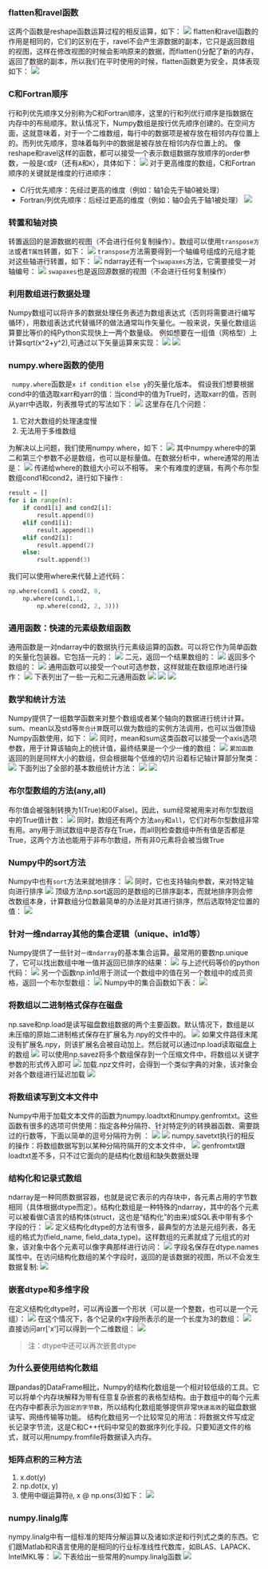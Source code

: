 ### flatten和ravel函数
这两个函数是reshape函数运算过程的相反运算，如下：
![](https://upload-images.jianshu.io/upload_images/15777037-6da9cfffb311fbb1.png?imageMogr2/auto-orient/strip%7CimageView2/2/w/1240)
flatten和ravel函数的作用是相同的，它们的区别在于，ravel不会产生源数据的副本，它只是返回数组的视图，这样在修改视图的时候会影响原来的数据，而flatten()分配了新的内存，返回了数据的副本，所以我们在平时使用的时候，flatten函数更为安全，具体表现如下：
![](https://upload-images.jianshu.io/upload_images/15777037-9c0d49b0019bc069.png?imageMogr2/auto-orient/strip%7CimageView2/2/w/1240)

### C和Fortran顺序
行和列优先顺序又分别称为C和Fortran顺序，这里的行和列优行顺序是指数据在内存中的布局顺序。默认情况下，Numpy数组是按行优先顺序创建的。在空间方面，这就意味着，对于一个二维数组，每行中的数据项是被存放在相邻内存位置上的。而列优先顺序，意味着每列中的数据是被存放在相邻内存位置上的。
像reshape和ravel这样的函数，都可以接受一个表示数组数据存放顺序的order参数，一般是`C`或`F`（还有`A`和`K`），具体如下：
![](https://upload-images.jianshu.io/upload_images/15777037-81205c51325e34bc.png?imageMogr2/auto-orient/strip%7CimageView2/2/w/1240)
对于更高维度的数组，C和Fortran顺序的关键就是维度的行进顺序：
* C/行优先顺序：先经过更高的维度（例如：轴1会先于轴0被处理）
* Fortran/列优先顺序：后经过更高的维度（例如：轴0会先于轴1被处理）
![](https://upload-images.jianshu.io/upload_images/15777037-2c5e5d26d0a290aa.png?imageMogr2/auto-orient/strip%7CimageView2/2/w/1240)

### 转置和轴对换
转置返回的是源数据的视图（不会进行任何复制操作）。数组可以使用`transpose方法`或者`T属性`转置，如下：
![](https://upload-images.jianshu.io/upload_images/15777037-bede51784ee10c7d.png?imageMogr2/auto-orient/strip%7CimageView2/2/w/1240)
`transpose`方法需要得到一个轴编号组成的元组才能对这些轴进行转置，如下：
![](https://upload-images.jianshu.io/upload_images/15777037-29a4904c4efd4eb1.png?imageMogr2/auto-orient/strip%7CimageView2/2/w/1240)
ndarray还有一个`swapaxes`方法，它需要接受一对轴编号：
![](https://upload-images.jianshu.io/upload_images/15777037-57faf79181aab488.png?imageMogr2/auto-orient/strip%7CimageView2/2/w/1240)
`swapaxes`也是返回源数据的视图（不会进行任何复制操作）

### 利用数组进行数据处理
 Numpy数组可以将许多的数据处理任务表述为数组表达式（否则将需要进行编写循环），用数组表达式代替循环的做法通常叫作矢量化。一般来说，矢量化数组运算要比等价的纯Python实现快上一两个数量级。
 例如想要在一组值（网格型）上计算sqrt(x^2+y^2),可通过以下矢量运算来实现：
 ![](https://upload-images.jianshu.io/upload_images/15777037-75d086923cd37a13.png?imageMogr2/auto-orient/strip%7CimageView2/2/w/1240)
 ![](https://upload-images.jianshu.io/upload_images/15777037-8a8b85b39d8c1182.png?imageMogr2/auto-orient/strip%7CimageView2/2/w/1240)

### numpy.where函数的使用
` numpy.where`函数是`x if condition else y`的矢量化版本。
假设我们想要根据cond中的值选取xarr和yarr的值：当cond中的值为True时，选取xarr的值，否则从yarr中选取，列表推导式的写法如下：
![](https://upload-images.jianshu.io/upload_images/15777037-468fc1f8efc06b48.png?imageMogr2/auto-orient/strip%7CimageView2/2/w/1240)
这里存在几个问题：
1. 它对大数组的处理速度慢
2. 无法用于多维数组

为解决以上问题，我们使用numpy.where，如下：
![](https://upload-images.jianshu.io/upload_images/15777037-7edf35ee5370cd8e.png?imageMogr2/auto-orient/strip%7CimageView2/2/w/1240)
其中numpy.where中的第二和第三个参数不必是数组，也可以是标量值。在数据分析中，where通常的用法是：
![](https://upload-images.jianshu.io/upload_images/15777037-5284c9271f92542b.png?imageMogr2/auto-orient/strip%7CimageView2/2/w/1240)
传递给where的数组大小可以不相等。
来个有难度的逻辑，有两个布尔型数组cond1和cond2，进行如下操作 :
```python
result = []
for i in range(n):
    if cond1[i] and cond2[i]:
        result.append(0)
    elif cond1[i]:
        result.append(1)
    elif cond2[i]:
        result.append(2)
    else:
        rsult.append(3)
```

我们可以使用where来代替上述代码：
```python
np.where(cond1 & cond2, 0, 
    np.where(cond1,1,
        np.where(cond2, 2, 3)))
```

### 通用函数：快速的元素级数组函数
通用函数是一对ndarray中的数据执行元素级运算的函数。可以将它作为简单函数的矢量化包装器。它包括一元的：
![](https://upload-images.jianshu.io/upload_images/15777037-ac6ecbbf99b318e2.png?imageMogr2/auto-orient/strip%7CimageView2/2/w/1240)
二元，返回一个结果数组的：
![](https://upload-images.jianshu.io/upload_images/15777037-452de5ac35b63315.png?imageMogr2/auto-orient/strip%7CimageView2/2/w/1240)
返回多个数组的：
![](https://upload-images.jianshu.io/upload_images/15777037-838d02a7b1330ca5.png?imageMogr2/auto-orient/strip%7CimageView2/2/w/1240)
通用函数可以接受一个out可选参数，这样就能在数组原地进行操作：
![](https://upload-images.jianshu.io/upload_images/15777037-8b6da5f74036c165.png?imageMogr2/auto-orient/strip%7CimageView2/2/w/1240)
下表列出了一些一元和二元通用函数
![](https://upload-images.jianshu.io/upload_images/15777037-fa8cbcbc9d6c9be7.png?imageMogr2/auto-orient/strip%7CimageView2/2/w/1240)
![](https://upload-images.jianshu.io/upload_images/15777037-a44c7d1c616f9b04.png?imageMogr2/auto-orient/strip%7CimageView2/2/w/1240)
![](https://upload-images.jianshu.io/upload_images/15777037-ac3bd85f241d6bb4.png?imageMogr2/auto-orient/strip%7CimageView2/2/w/1240)

### 数学和统计方法
Numpy提供了一组数学函数来对整个数组或者某个轴向的数据进行统计计算。sum、mean以及std等`聚合计算`既可以做为数组的实例方法调用，也可以当做顶级Numpy函数使用，如下：
![](https://upload-images.jianshu.io/upload_images/15777037-3d5c3c5d432fb1ca.png?imageMogr2/auto-orient/strip%7CimageView2/2/w/1240)
同时，mean和sum这类函数可以接受一个axis选项参数，用于计算该轴向上的统计值，最终结果是一个少一维的数组：
![](https://upload-images.jianshu.io/upload_images/15777037-93d4f318f19243b7.png?imageMogr2/auto-orient/strip%7CimageView2/2/w/1240)
`累加函数`返回的则是同样大小的数组，但会根据每个低维的切片沿着标记轴计算部分聚类：
![](https://upload-images.jianshu.io/upload_images/15777037-ece5d103d6344d21.png?imageMogr2/auto-orient/strip%7CimageView2/2/w/1240)
下面列出了全部的基本数组统计方法：
![](https://upload-images.jianshu.io/upload_images/15777037-93f5fd51c59940c6.png?imageMogr2/auto-orient/strip%7CimageView2/2/w/1240)
![](https://upload-images.jianshu.io/upload_images/15777037-9193661a1ae65d88.png?imageMogr2/auto-orient/strip%7CimageView2/2/w/1240)

### 布尔型数组的方法(any,all)
布尔值会被强制转换为1(True)和0(False)。因此，sum经常被用来对布尔型数组中的True值计数：
![](https://upload-images.jianshu.io/upload_images/15777037-e7de4e5c78575039.png?imageMogr2/auto-orient/strip%7CimageView2/2/w/1240)
同时，数组还有两个方法`any`和`all`，它们对布尔型数组非常有用。any用于测试数组中是否存在True，而all则检查数组中所有值是否都是True，这两个方法也能用于非布尔数组，所有非0元素将会被当做True

### Numpy中的sort方法
Numpy中也有`sort`方法来就地排序：
![](https://upload-images.jianshu.io/upload_images/15777037-de196a586f07817c.png?imageMogr2/auto-orient/strip%7CimageView2/2/w/1240)
同时，它也支持轴向参数，来对特定轴向进行排序
![](https://upload-images.jianshu.io/upload_images/15777037-b79950b457a16138.png?imageMogr2/auto-orient/strip%7CimageView2/2/w/1240)
顶级方法np.sort返回的是数组的已排序副本，而就地排序则会修改数组本身，计算数组分位数最简单的办法是对其进行排序，然后选取特定位置的值：
![](https://upload-images.jianshu.io/upload_images/15777037-777b0edcafc9414c.png?imageMogr2/auto-orient/strip%7CimageView2/2/w/1240)

### 针对一维ndarray其他的集合逻辑（unique、in1d等）
Numpy提供了一些针对`一维ndarray`的基本集合运算。最常用的要数np.unique了，它可以找出数组中唯一值并返回已排序的结果：
![](https://upload-images.jianshu.io/upload_images/15777037-7bc14b39a5f4bfcc.png?imageMogr2/auto-orient/strip%7CimageView2/2/w/1240)
与上述代码等价的python代码：
![](https://upload-images.jianshu.io/upload_images/15777037-9c07e1dbfd522fd3.png?imageMogr2/auto-orient/strip%7CimageView2/2/w/1240)
另一个函数np.in1d用于测试一个数组中的值在另一个数组中的成员资格，返回一个布尔型数组：
![](https://upload-images.jianshu.io/upload_images/15777037-f6750814ada60eab.png?imageMogr2/auto-orient/strip%7CimageView2/2/w/1240)
Numpy中的集合函数如下表：
![](https://upload-images.jianshu.io/upload_images/15777037-6c355ede5c96372c.png?imageMogr2/auto-orient/strip%7CimageView2/2/w/1240)

### 将数组以二进制格式保存在磁盘
np.save和np.load是读写磁盘数组数据的两个主要函数。默认情况下，数组是以未压缩的原始二进制格式保存在扩展名为.npy的文件中的。
![](https://upload-images.jianshu.io/upload_images/15777037-a70e4fc8a00c8169.png?imageMogr2/auto-orient/strip%7CimageView2/2/w/1240)
如果文件路径末尾没有扩展名.npy，则该扩展名会被自动加上。然后就可以通过np.load读取磁盘上的数组
![](https://upload-images.jianshu.io/upload_images/15777037-5f8a50ebdace8ddd.png?imageMogr2/auto-orient/strip%7CimageView2/2/w/1240)
可以使用np.savez将多个数组保存到一个压缩文件中，将数组以关键字参数的形式传入即可
![](https://upload-images.jianshu.io/upload_images/15777037-d6e44c62591aef18.png?imageMogr2/auto-orient/strip%7CimageView2/2/w/1240)
加载.npz文件时，会得到一个类似字典的对象，该对象会对各个数组进行延迟加载
![](https://upload-images.jianshu.io/upload_images/15777037-7674b055754c8a2b.png?imageMogr2/auto-orient/strip%7CimageView2/2/w/1240)

### 将数组读写到文本文件中
Numpy中用于加载文本文件的函数为numpy.loadtxt和numpy.genfromtxt。这些函数有很多的选项可供使用：指定各种分隔符、针对特定列的转换器函数、需要跳过的行数等，下面以简单的逗号分隔符为例 ：
![](https://upload-images.jianshu.io/upload_images/15777037-2c0ce074161a16a1.png?imageMogr2/auto-orient/strip%7CimageView2/2/w/1240)
![](https://upload-images.jianshu.io/upload_images/15777037-2b6a5378d6431d21.png?imageMogr2/auto-orient/strip%7CimageView2/2/w/1240)
numpy.savetxt执行的相反的操作：将数组数据写到以某种分隔符隔开的文本文件中，
![](https://upload-images.jianshu.io/upload_images/15777037-ac4901e01c6f3f0f.png?imageMogr2/auto-orient/strip%7CimageView2/2/w/1240)
genfromtxt跟loadtxt差不多，只不过它面向的是结构化数组和缺失数据处理

### 结构化和记录式数组
ndarray是一种同质数据容器，也就是说它表示的内存块中，各元素占用的字节数相同（具体根据dtype而定）。结构化数组是一种特殊的ndarray，其中的各个元素可以被看做C语言的结构体(struct，这也是“结构化”的由来)或SQL表中带有多个字段的行：
![](https://upload-images.jianshu.io/upload_images/15777037-a89c115fe98672fb.png?imageMogr2/auto-orient/strip%7CimageView2/2/w/1240)
定义结构化dtype的方法有很多，最典型的方法是元组列表，各无组的格式为(field_name, field_data_type)。这样数组的元素就成了元组式的对象，该对象中各个元素可以像字典那样进行访问：
![](https://upload-images.jianshu.io/upload_images/15777037-8012db4679b08068.png?imageMogr2/auto-orient/strip%7CimageView2/2/w/1240)
字段名保存在dtype.names属性中。在访问结构化数组的某个字段时，返回的是该数据的视图，所以不会发生数据复制:
![](https://upload-images.jianshu.io/upload_images/15777037-b96442eccaf9786d.png?imageMogr2/auto-orient/strip%7CimageView2/2/w/1240)

### 嵌套dtype和多维字段
在定义结构化dtype时，可以再设置一个形状（可以是一个整数，也可以是一个元组）：
![](https://upload-images.jianshu.io/upload_images/15777037-0e8e2ad674d8ebc4.png?imageMogr2/auto-orient/strip%7CimageView2/2/w/1240)
在这个情况下，各个记录的x字段所表示的是一个长度为3的数组：
![](https://upload-images.jianshu.io/upload_images/15777037-6522f50464d57184.png?imageMogr2/auto-orient/strip%7CimageView2/2/w/1240)
直接访问arr['x']可以得到一个二维数组：
![](https://upload-images.jianshu.io/upload_images/15777037-cda817efeb04e773.png?imageMogr2/auto-orient/strip%7CimageView2/2/w/1240)
> 注：dtype中还可以再次嵌套dtype

### 为什么要使用结构化数组
跟pandas的DataFrame相比，Numpy的结构化数组是一个相对较低级的工具。它可以将单个内存块解释为带有任意复杂嵌套的表格型结构。由于数组中的每个元素在内存中都表示为`固定的字节数`，所以结构化数组能够提供非常`快速高效`的磁盘数据读写、网络传输等功能。
结构化数组另一个比较常见的用法：将数据文件写成定长记录字节流，这是C和C++代码中常见的数据序列化手段。只要知道文件的格式，就可以用numpy.fromfile将数据读入内存。

### 矩阵点积的三种方法
1. x.dot(y)
2. np.dot(x, y)
3. 使用中缀运算符`@`, x @ np.ons(3)如下：
![](https://upload-images.jianshu.io/upload_images/15777037-7beb1b88dc2f7e48.png?imageMogr2/auto-orient/strip%7CimageView2/2/w/1240)

### numpy.linalg库
nympy.linalg中有一组标准的矩阵分解运算以及诸如求逆和行列式之类的东西。它们跟Matlab和R语言使用的是相同的行业标准线性代数库，如BLAS、LAPACK、IntelMKL等：
![](https://upload-images.jianshu.io/upload_images/15777037-976a8f5d1e8188fb.png?imageMogr2/auto-orient/strip%7CimageView2/2/w/1240)
下表给出一些常用的numpy.linalg函数
![](https://upload-images.jianshu.io/upload_images/15777037-9943bacb2a82643f.png?imageMogr2/auto-orient/strip%7CimageView2/2/w/1240)

